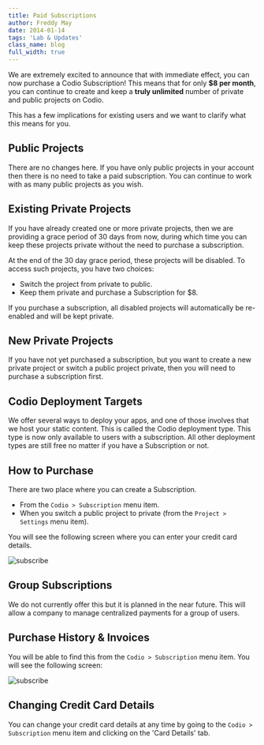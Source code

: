 ```yaml
---
title: Paid Subscriptions
author: Freddy May
date: 2014-01-14
tags: 'Lab & Updates'
class_name: blog
full_width: true
---
```


We are extremely excited to announce that with immediate effect, you can now purchase a Codio Subscription! This means that for only **$8 per month**, you can continue to create and keep a **truly unlimited** number of private and public projects on Codio.

This has a few implications for existing users and we want to clarify what this means for you.

## Public Projects
There are no changes here. If you have only public projects in your account then there is no need to take a paid subscription. You can continue to work with as many public projects as you wish.

## Existing Private Projects
If you have already created one or more private projects, then we are providing a grace period of 30 days from now, during which time you can keep these projects private without the need to purchase a subscription.

At the end of the 30 day grace period, these projects will be disabled. To access such projects, you have two choices:

- Switch the project from private to public.
- Keep them private and purchase a Subscription for $8.

If you purchase a subscription, all disabled projects will automatically be re-enabled and will be kept private.

## New Private Projects
If you have not yet purchased a subscription, but you want to create a new private project or switch a public project private, then you will need to purchase a subscription first.

## Codio Deployment Targets
We offer several ways to deploy your apps, and one of those involves that we host your static content. This is called the Codio deployment type. This type is now only available to users with a subscription. All other deployment types are still free no matter if you have a Subscription or not.

## How to Purchase
There are two place where you can create a Subscription.

- From the `Codio > Subscription` menu item.
- When you switch a public project to private (from the `Project > Settings` menu item).

You will see the following screen where you can enter your credit card details.

![subscribe](blog/subscribe-1.png)

## Group Subscriptions
We do not currently offer this but it is planned in the near future. This will allow a company to manage centralized payments for a group of users.

## Purchase History & Invoices
You will be able to find this from the `Codio > Subscription` menu item. You will see the following screen:

![subscribe](blog/subscribe-2.png)

## Changing Credit Card Details
You can change your credit card details at any time by going to the `Codio > Subscription` menu item and clicking on the 'Card Details' tab.
